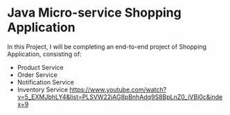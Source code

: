 # Java Micro-service Shopping Application
In this Project, I will be completing an end-to-end project of Shopping Application, consisting of:
-  Product Service
-  Order Service
- Notification Service
- Inventory Service
  https://www.youtube.com/watch?v=5_EXMJbhLY4&list=PLSVW22jAG8pBnhAdq9S8BpLnZ0_jVBj0c&index=9